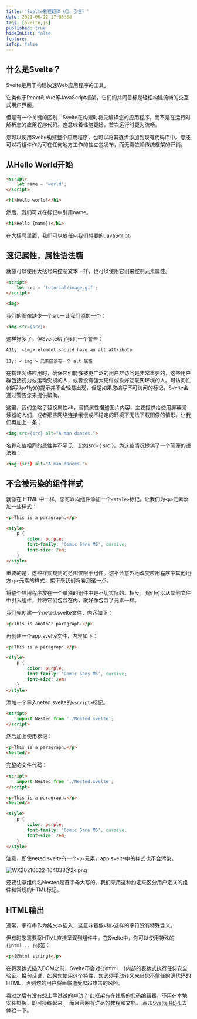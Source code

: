 ```yaml
---
title: 'Svelte教程翻译（〇、引言）'
date: 2021-06-22 17:05:08
tags: [Svelte,js]
published: true
hideInList: false
feature: 
isTop: false
---
```

## 什么是Svelte？

Svelte是用于构建快速Web应用程序的工具。

它类似于React和Vue等JavaScript框架，它们的共同目标是轻松构建流畅的交互式用户界面。

但是有一个关键的区别：Svelte在构建时将先编译您的应用程序，而不是在运行时解析您的应用程序代码。这意味着性能更好，首次运行时更为流畅。

您可以使用Svelte构建整个应用程序，也可以将其逐步添加到现有代码库中。您还可以将组件作为可在任何地方工作的独立包发布，而无需依赖传统框架的开销。

## 从Hello World开始

```html
<script>
	let name = 'world';
</script>

<h1>Hello world!</h1>
```
然后，我们可以在标记中引用name。
```html
<h1>Hello {name}!</h1>
```
在大括号里面，我们可以放任何我们想要的JavaScript。

## 速记属性，属性语法糖

就像可以使用大括号来控制文本一样，也可以使用它们来控制元素属性。

```html
<script>
	let src = 'tutorial/image.gif';
</script>

<img>
```

我们的图像缺少一个srcー让我们添加一个：

```html
<img src={src}>
```

这样好多了，但Svelte给了我们一个警告：

```log
A11y: <img> element should have an alt attribute

11y: < img > 元素应该有一个 alt 属性
```

在构建网络应用时，确保它们能够被更广泛的用户群访问是非常重要的，这些用户群包括视力或运动受损的人，或者没有强大硬件或良好互联网环境的人。可访问性(缩写为a11y)的提示并不会轻易出现，但是如果您编写不可访问的标记，Svelte会通过警告您来提供帮助。

这里，我们忽略了替换属性alt，替换属性描述图片内容，主要提供给使用屏幕阅读器的人们，或者那些网络连接缓慢或不稳定的环境下无法下载图像的情形。让我们再加上一条：

```html
<img src={src} alt="A man dances.">
```

名称和值相同的属性并不罕见，比如src={ src }。为这些情况提供了一个简便的语法糖：

```html
<img {src} alt="A man dances.">
```

## 不会被污染的组件样式

就像在 HTML 中一样，您可以向组件添加一个`<style>`标记。让我们为`<p>`元素添加一些样式：

```html
<p>This is a paragraph.</p>

<style>
	p {
		color: purple;
		font-family: 'Comic Sans MS', cursive;
		font-size: 2em;
	}
</style>
```

重要的是，这些样式规则的范围仅限于组件。您不会意外地改变应用程序中其他地方`<p>`元素的样式，接下来我们将看到这一点。

将整个应用程序放在一个单独的组件中是不切实际的。相反，我们可以从其他文件中引入组件，并将它们包含在内，就好像包含了元素一样。

我们先创建一个neted.svelte文件，内容如下：

```html
<p>This is another paragraph.</p>
```

再创建一个app.svelte文件，内容如下：

```html
<p>This is a paragraph.</p>

<style>
	p {
		color: purple;
		font-family: 'Comic Sans MS', cursive;
		font-size: 2em;
	}
</style>
```

添加一个导入neted.svelte的`<script>`标记。

```html
<script>
	import Nested from './Nested.svelte';
</script>
```

然后加上使用标记：

```html
<p>This is a paragraph.</p>
<Nested/>
```

完整的文件代码：

```html
<script>
	import Nested from './Nested.svelte';
</script>

<p>This is a paragraph.</p>
<Nested/>

<style>
	p {
		color: purple;
		font-family: 'Comic Sans MS', cursive;
		font-size: 2em;
	}
</style>
```

注意，即使neted.svelte有一个`<p>`元素，app.svelte中的样式也不会污染。

![WX20210622-164038@2x.png](https://gitee.com/limeng1984/pstore/raw/master/blog/1240-20210623095118663.png)

还要注意组件名Nested是首字母大写的。我们采用这种约定来区分用户定义的组件和常规的HTML标记。

## HTML输出

通常，字符串作为纯文本插入，这意味着像`<`和`>`这样的字符没有特殊含义。

但有时您需要将HTML直接呈现到组件中。在Svelte中，你可以使用特殊的`{@html... }`标签：

```html
<p>{@html string}</p>
```

在将表达式插入DOM之前，Svelte不会对{@html... }内部的表达式执行任何安全验证。换句话说，如果您使用这个特性，您必须手动转义来自您不信任的源代码的HTML，否则您的用户将面临遭受XSS攻击的风险。

看过之后有没有想上手试试的冲动？
此框架有在线版的代码编辑器，不用在本地安装框架，即可操练起来。
而且官网有详尽的教程和文档。
点击[Svelte REPL](https://svelte.dev/repl)去体验一下。
